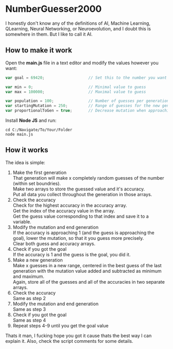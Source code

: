 # NumberGuesser2000
I honestly don't know any of the definitions of AI, Machine Learning, QLearning, Neural Networking, or Neuroevolution, and I doubt this is somewhere in them. But I like to call it AI.
## How to make it work
Open the **main.js** file in a text editor and modify the values however you want:
```javascript
var goal = 69420;                   // Set this to the number you want your AI to guess

var min = 0;                        // Minimal value to guess
var max = 100000;                   // Maximal value to guess

var population = 100;               // Number of guesses per generation
var startingMutation = 250;         // Range of guesses for the new generation
var proportionalToGen = true;       // Decrease mutation when approaching goal
```
Install **Node JS** and run:
```shell
cd C:/Navigate/To/Your/Folder
node main.js
```
## How it works
The idea is simple:  
1. Make the first generation  
That generation will make x completely random guesses of the number (within set boundries).  
Make two arrays to store the guessed value and it's accuracy.  
Put all data you collect throughout the generation in those arrays.  
2. Check the accuracy  
Check for the highest accuracy in the accuracy array.  
Get the index of the accuracy value in the array.  
Get the guess value corresponding to that index and save it to a variable.  
3. Modify the mutation and end generation  
If the accuracy is approaching 1 (and the guess is approaching the goal), lower the mutation, so that it you guess more precisely.  
Clear both guess and accuracy arrays.  
4. Check if you got the goal  
If the accuracy is 1 and the guess is the goal, you did it.  
5. Make a new generation  
Make x guesses in a new range, centered in the best guess of the last generation with the mutation value added and subtracted as minimum and maximum.  
Again, store all of the guesses and all of the accuracies in two separate arrays.  
6. Check the accuracy  
Same as step 2  
7. Modify the mutation and end generation  
Same as step 3  
8. Check if you got the goal  
Same as step 4  
9. Repeat steps 4-9 until you get the goal value  

Thats it man, I fucking hope you got it cause thats the best way I can explain it. Also, check the script comments for some details.
